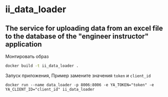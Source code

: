 # ii_data_loader
The service for uploading data from an excel file to the database of the "engineer instructor" application
-------


Монтировать образ
```bash
docker build -t ii_data_loader .
```
Запуск приложения, Пример замените значения `token` и `client_id`
```
docker run --name data_loader -p 8006:8006 -e YA_TOKEN="token" -e YA_CLIENT_ID="client_id" ii_data_loader
```
